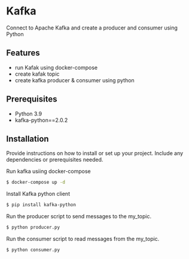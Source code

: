 # Kafka

Connect to Apache Kafka and create a producer and consumer using Python

## Features
- run Kafak using docker-compose
- create kafak topic
- create kafka producer & consumer using python

## Prerequisites
- Python 3.9
- kafka-python==2.0.2

## Installation

Provide instructions on how to install or set up your project. Include any dependencies or prerequisites needed.

Run kafka usiing docker-compose
```bash
$ docker-compose up -d 
```

Install Kafka python client
```bash
$ pip install kafka-python
```

Run the producer script to send messages to the my_topic.
```bash
$ python producer.py
```

Run the consumer script to read messages from the my_topic.
```bash
$ python consumer.py
```
